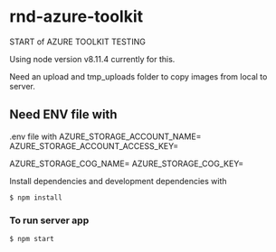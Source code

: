 # rnd-azure-toolkit
START of AZURE TOOLKIT TESTING

Using node version  v8.11.4 currently for this.

Need an upload and tmp_uploads folder to copy images from local to server.


## Need ENV file with
.env file with
AZURE_STORAGE_ACCOUNT_NAME=
AZURE_STORAGE_ACCOUNT_ACCESS_KEY=

AZURE_STORAGE_COG_NAME=
AZURE_STORAGE_COG_KEY=


Install dependencies and development dependencies with

`$ npm install`

### To run server app ####
`$ npm start`
